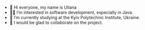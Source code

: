 - 👋 Hi everyone, my name is Uliana
- 👩‍💻 I’m interested in software development, especially in Java.
- 🌱 I’m currently studying at the Kyiv Polytechnic Institute, Ukraine.
- 🤝 I would be glad to collaborate on the project.

 

<!---
ulianadjigil/ulianadjigil is a ✨ special ✨ repository because its `README.md` (this file) appears on your GitHub profile.
You can click the Preview link to take a look at your changes.
--->
